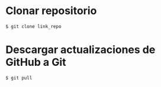# Clonar repositorio

```
$ git clone link_repo

```

# Descargar actualizaciones de GitHub a Git
```
$ git pull 
```